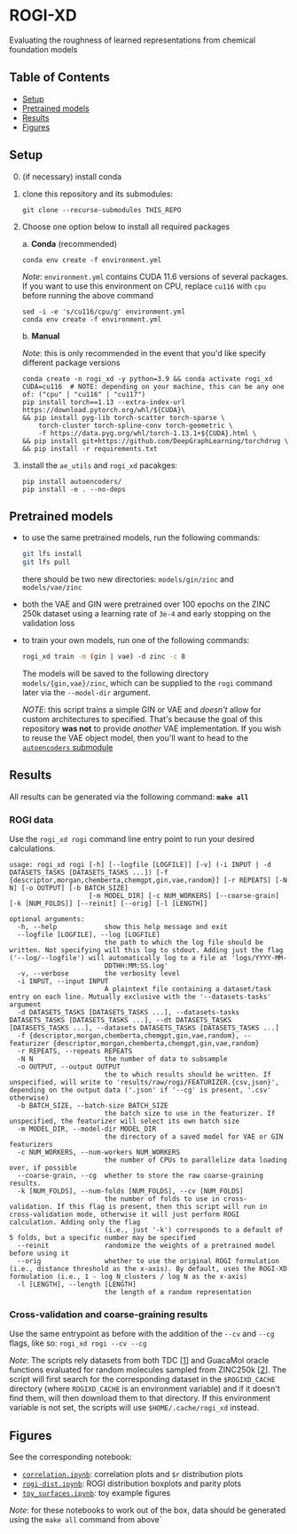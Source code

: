 # ROGI-XD

Evaluating the roughness of learned representations from chemical foundation models

## Table of Contents

- [Setup](#setup)
- [Pretrained models](#pretrained-models)
- [Results](#results)
- [Figures](#figures)

## Setup

0. (if necessary) install conda
1. clone this repository and its submodules:
    ```
    git clone --recurse-submodules THIS_REPO
    ```
2. Choose one option below to install all required packages

    a. **Conda** (recommended)
    ```
    conda env create -f environment.yml
    ```
    _Note_: `environment.yml` contains CUDA 11.6 versions of several packages. If you want to use this environment on CPU, replace `cu116` with `cpu` before running the above command
    ```
    sed -i -e 's/cu116/cpu/g' environment.yml
    conda env create -f environment.yml
    ```
    
    b. **Manual**
    
    _Note_: this is only recommended in the event that you'd like specify different package versions
    ```
    conda create -n rogi_xd -y python=3.9 && conda activate rogi_xd
    CUDA=cu116  # NOTE: depending on your machine, this can be any one of: ("cpu" | "cu116" | "cu117") 
    pip install torch==1.13 --extra-index-url https://download.pytorch.org/whl/${CUDA}\
    && pip install pyg-lib torch-scatter torch-sparse \
        torch-cluster torch-spline-conv torch-geometric \
        -f https://data.pyg.org/whl/torch-1.13.1+${CUDA}.html \
    && pip install git+https://github.com/DeepGraphLearning/torchdrug \
    && pip install -r requirements.txt
    ```

3. install the `ae_utils` and `rogi_xd` pacakges: 
    ```
    pip install autoencoders/
    pip install -e . --no-deps
    ```


## Pretrained models

- to use the same pretrained models, run the following commands:
  ```bash
  git lfs install
  git lfs pull
  ```
  there should be two new directories: `models/gin/zinc` and `models/vae/zinc`

- both the VAE and GIN were pretrained over 100 epochs on the ZINC 250k dataset using a learning rate of `3e-4` and early stopping on the validation loss

- to train your own models, run one of the following commands:
  ```bash
  rogi_xd train -m (gin | vae) -d zinc -c 8
  ```
  The models will be saved to the following directory `models/{gin,vae}/zinc`, which can be supplied to the `rogi` command later via the `--model-dir` argument.

  _NOTE_: this script trains a simple GIN or VAE and _doesn't_ allow for custom architectures to specified. That's because the goal of this repository **was not** to provide _another_ VAE implementation. If you wish to reuse the VAE object model, then you'll want to head to the [`autoencoders` submodule](https://github.com/davidegraff/autoencoders)


## Results

All results can be generated via the following command: **`make all`**

### ROGI data

Use the `rogi_xd rogi` command line entry point to run your desired calculations.
```
usage: rogi_xd rogi [-h] [--logfile [LOGFILE]] [-v] (-i INPUT | -d DATASETS_TASKS [DATASETS_TASKS ...]) [-f {descriptor,morgan,chemberta,chemgpt,gin,vae,random}] [-r REPEATS] [-N N] [-o OUTPUT] [-b BATCH_SIZE]
                    [-m MODEL_DIR] [-c NUM_WORKERS] [--coarse-grain] [-k [NUM_FOLDS]] [--reinit] [--orig] [-l [LENGTH]]

optional arguments:
  -h, --help            show this help message and exit
  --logfile [LOGFILE], --log [LOGFILE]
                        the path to which the log file should be written. Not specifying will this log to stdout. Adding just the flag ('--log/--logfile') will automatically log to a file at 'logs/YYYY-MM-
                        DDTHH:MM:SS.log'
  -v, --verbose         the verbosity level
  -i INPUT, --input INPUT
                        A plaintext file containing a dataset/task entry on each line. Mutually exclusive with the '--datasets-tasks' argument
  -d DATASETS_TASKS [DATASETS_TASKS ...], --datasets-tasks DATASETS_TASKS [DATASETS_TASKS ...], --dt DATASETS_TASKS [DATASETS_TASKS ...], --datasets DATASETS_TASKS [DATASETS_TASKS ...]
  -f {descriptor,morgan,chemberta,chemgpt,gin,vae,random}, --featurizer {descriptor,morgan,chemberta,chemgpt,gin,vae,random}
  -r REPEATS, --repeats REPEATS
  -N N                  the number of data to subsample
  -o OUTPUT, --output OUTPUT
                        the to which results should be written. If unspecified, will write to 'results/raw/rogi/FEATURIZER.{csv,json}', depending on the output data ('.json' if '--cg' is present, '.csv' otherwise)
  -b BATCH_SIZE, --batch-size BATCH_SIZE
                        the batch size to use in the featurizer. If unspecified, the featurizer will select its own batch size
  -m MODEL_DIR, --model-dir MODEL_DIR
                        the directory of a saved model for VAE or GIN featurizers
  -c NUM_WORKERS, --num-workers NUM_WORKERS
                        the number of CPUs to parallelize data loading over, if possible
  --coarse-grain, --cg  whether to store the raw coarse-graining results.
  -k [NUM_FOLDS], --num-folds [NUM_FOLDS], --cv [NUM_FOLDS]
                        the number of folds to use in cross-validation. If this flag is present, then this script will run in cross-validation mode, otherwise it will just perform ROGI calculation. Adding only the flag
                        (i.e., just '-k') corresponds to a default of 5 folds, but a specific number may be specified
  --reinit              randomize the weights of a pretrained model before using it
  --orig                whether to use the original ROGI formulation (i.e., distance threshold as the x-axis). By default, uses the ROGI-XD formulation (i.e., 1 - log N_clusters / log N as the x-axis)
  -l [LENGTH], --length [LENGTH]
                        the length of a random representation
```

### Cross-validation and coarse-graining results

Use the same entrypoint as before with the addition of the `--cv` and `--cg` flags, like so: `rogi_xd rogi --cv --cg`

_Note_: The scripts rely datasets from both TDC [[1]] and GuacaMol oracle functions evaluated for random molecules sampled from ZINC250k [[2]]. The script will first search for the corresponding dataset in the `$ROGIXD_CACHE` directory (where `ROGIXD_CACHE` is an environment variable) and if it doesn't find them, will then download them to that directory. If this environment variable is not set, the scripts will use `$HOME/.cache/rogi_xd` instead.

[1]: https://tdcommons.ai/single_pred_tasks/overview/
[2]: https://tdcommons.ai/generation_tasks/molgen/


## Figures

See the corresponding notebook:
- [`correlation.ipynb`](./notebooks/correlation.ipynb): correlation plots and `$r` distribution plots
- [`rogi-dist.ipynb`](./notebooks/rogi-dist.ipynb): ROGI distribution boxplots and parity plots
- [`toy_surfaces.ipynb`](./notebooks/toy_surfaces.ipynb): toy example figures

_Note_: for these notebooks to work out of the box, data should be generated using the `make all` command from above`